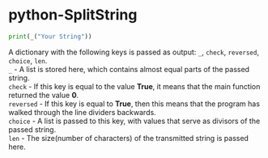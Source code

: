 # python-SplitString

```py
print(_("Your String"))
```

A dictionary with the following keys is passed as output: `_`, `check`, `reversed`, `choice`, `len`. <br/>
`_` - A list is stored here, which contains almost equal parts of the passed string. <br/>
`check` - If this key is equal to the value **True**, it means that the main function returned the value **0**. <br/>
`reversed` - If this key is equal to **True**, then this means that the program has walked through the line dividers backwards. <br/>
`choice` - A list is passed to this key, with values that serve as divisors of the passed string. <br/>
`len` - The size(number of characters) of the transmitted string is passed here. <br/>
